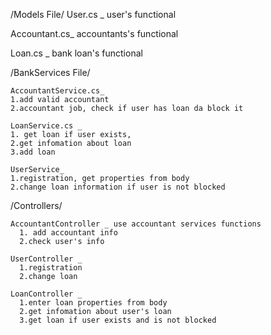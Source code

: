 /Models File/
   User.cs _ user's functional
   
   Accountant.cs_ accountants's functional
   
   Loan.cs _ bank loan's functional
   
/BankServices File/

    AccountantService.cs_ 
    1.add valid accountant 
    2.accountant job, check if user has loan da block it
  
    LoanService.cs _  
    1. get loan if user exists, 
    2.get infomation about loan 
    3.add loan

    UserService_
    1.registration, get properties from body
    2.change loan information if user is not blocked


/Controllers/

    AccountantController _ use accountant services functions
      1. add accountant info
      2.check user's info

    UserController _
      1.registration
      2.change loan

    LoanController _
      1.enter loan properties from body
      2.get infomation about user's loan
      3.get loan if user exists and is not blocked

    

    

